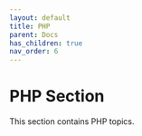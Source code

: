 ```yaml
---
layout: default
title: PHP
parent: Docs
has_children: true
nav_order: 6 
---
```


# PHP Section

This section contains PHP topics.
